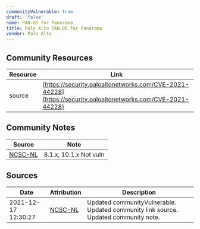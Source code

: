 ```yaml
---
communityVulnerable: true
draft: 'false'
name: PAN-OS for Panorama
title: Palo Alto PAN-OS for Panorama
vendor: Palo Alto
---
```



## Community Resources
| Resource | Link |
| --- | --- |
| source | [https://security.paloaltonetworks.com/CVE-2021-44228](https://security.paloaltonetworks.com/CVE-2021-44228) |

## Community Notes
| Source | Note |
| --- | --- |
| [NCSC-NL](https://github.com/NCSC-NL/log4shell/blob/main/software/README.md) | 8.1.x, 10.1.x Not vuln |

## Sources
| Date | Attribution | Description |
| --- | --- | --- |
| 2021-12-17 12:30:27 | [NCSC-NL](https://github.com/NCSC-NL/log4shell/blob/main/software/README.md) | Updated communityVulnerable. Updated community link source. Updated community note.  |

